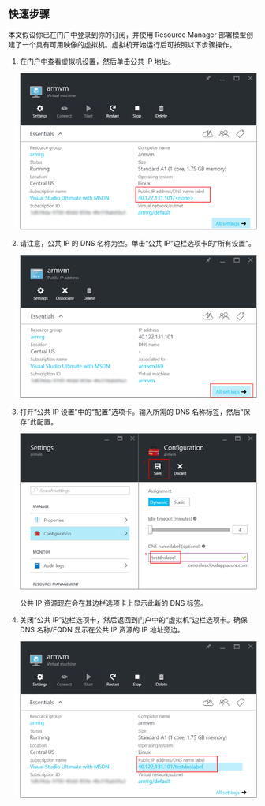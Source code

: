 <!-- Ibiza portal: tested -->

## 快速步骤

本文假设你已在门户中登录到你的订阅，并使用 Resource Manager 部署模型创建了一个具有可用映像的虚拟机。虚拟机开始运行后可按照以下步骤操作。

1.  在门户中查看虚拟机设置，然后单击公共 IP 地址。

    ![查找 IP 资源](./media/virtual-machines-common-portal-create-fqdn/locatePublicIP.PNG)

2.  请注意，公共 IP 的 DNS 名称为空。单击“公共 IP”边栏选项卡的“所有设置”。

    ![设置 IP](./media/virtual-machines-common-portal-create-fqdn/settingsIP.PNG)

3.  打开“公共 IP 设置”中的“配置”选项卡。输入所需的 DNS 名称标签，然后“保存”此配置。

    ![输入 DNS 名称标签](./media/virtual-machines-common-portal-create-fqdn/dnsNameLabel.PNG)

    公共 IP 资源现在会在其边栏选项卡上显示此新的 DNS 标签。

4.  关闭“公共 IP”边栏选项卡，然后返回到门户中的“虚拟机”边栏选项卡。确保 DNS 名称/FQDN 显示在公共 IP 资源的 IP 地址旁边。

    ![已创建 FQDN](./media/virtual-machines-common-portal-create-fqdn/fqdnCreated.PNG)

